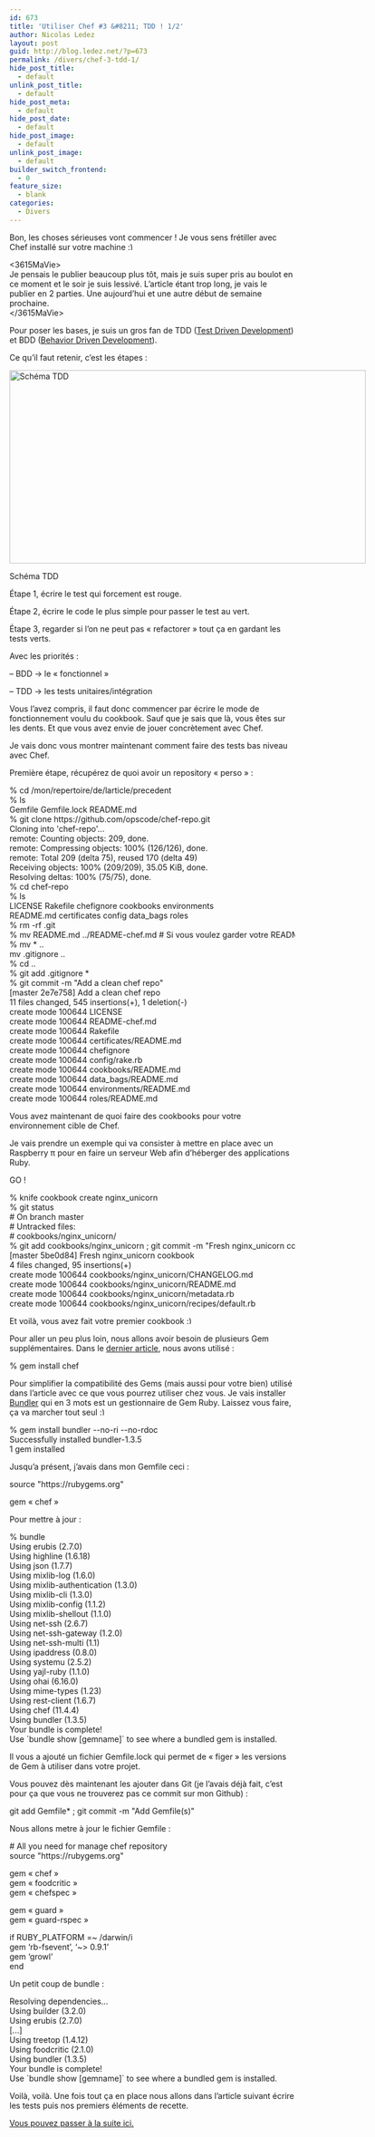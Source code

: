 ```yaml
---
id: 673
title: 'Utiliser Chef #3 &#8211; TDD ! 1/2'
author: Nicolas Ledez
layout: post
guid: http://blog.ledez.net/?p=673
permalink: /divers/chef-3-tdd-1/
hide_post_title:
  - default
unlink_post_title:
  - default
hide_post_meta:
  - default
hide_post_date:
  - default
hide_post_image:
  - default
unlink_post_image:
  - default
builder_switch_frontend:
  - 0
feature_size:
  - blank
categories:
  - Divers
---
```

Bon, les choses sérieuses vont commencer ! Je vous sens frétiller avec Chef installé sur votre machine <img src="https://blog.ledez.net/wp-includes/images/smilies/simple-smile.png" alt=":)" class="wp-smiley" style="height: 1em; max-height: 1em;" />

<3615MaVie>  
Je pensais le publier beaucoup plus tôt, mais je suis super pris au boulot en ce moment et le soir je suis lessivé. L&rsquo;article étant trop long, je vais le publier en 2 parties. Une aujourd&rsquo;hui et une autre début de semaine prochaine.  
</3615MaVie>

Pour poser les bases, je suis un gros fan de TDD ([Test Driven Development][1]) et BDD ([Behavior Driven Development][2]).

<!--more-->

Ce qu&rsquo;il faut retenir, c&rsquo;est les étapes :

<div id="attachment_675" style="width: 639px" class="wp-caption alignnone">
  <a href="http://blog.ledez.net/wp-content/uploads/2013/05/Red-Green-Refactor-4.png"><img class="size-full wp-image-675" src="http://blog.ledez.net/wp-content/uploads/2013/05/Red-Green-Refactor-4.png" alt="Schéma TDD" width="629" height="341" /></a>
  
  <p class="wp-caption-text">
    Schéma TDD
  </p>
</div>

Étape 1, écrire le test qui forcement est rouge.

Étape 2, écrire le code le plus simple pour passer le test au vert.

Étape 3, regarder si l&rsquo;on ne peut pas &laquo;&nbsp;refactorer&nbsp;&raquo; tout ça en gardant les tests verts.

Avec les priorités :

&#8211; BDD -> le &laquo;&nbsp;fonctionnel&nbsp;&raquo;

&#8211; TDD -> les tests unitaires/intégration

Vous l&rsquo;avez compris, il faut donc commencer par écrire le mode de fonctionnement voulu du cookbook. Sauf que je sais que là, vous êtes sur les dents. Et que vous avez envie de jouer concrètement avec Chef.

Je vais donc vous montrer maintenant comment faire des tests bas niveau avec Chef.

Première étape, récupérez de quoi avoir un repository &laquo;&nbsp;perso&nbsp;&raquo; :

<div class="codecolorer-container bash default" style="overflow:auto;white-space:nowrap;">
  <div class="bash codecolorer">
    <span class="sy0">%</span> <span class="kw3">cd</span> <span class="sy0">/</span>mon<span class="sy0">/</span>repertoire<span class="sy0">/</span>de<span class="sy0">/</span>larticle<span class="sy0">/</span>precedent<br /> <span class="sy0">%</span> <span class="kw2">ls</span><br /> Gemfile Gemfile.lock README.md<br /> <span class="sy0">%</span> <span class="kw2">git clone</span> https:<span class="sy0">//</span>github.com<span class="sy0">/</span>opscode<span class="sy0">/</span>chef-repo.git<br /> Cloning into <span class="st_h">'chef-repo'</span>...<br /> remote: Counting objects: <span class="nu0">209</span>, done.<br /> remote: Compressing objects: <span class="nu0">100</span><span class="sy0">%</span> <span class="br0">&#40;</span><span class="nu0">126</span><span class="sy0">/</span><span class="nu0">126</span><span class="br0">&#41;</span>, done.<br /> remote: Total <span class="nu0">209</span> <span class="br0">&#40;</span>delta <span class="nu0">75</span><span class="br0">&#41;</span>, reused <span class="nu0">170</span> <span class="br0">&#40;</span>delta <span class="nu0">49</span><span class="br0">&#41;</span><br /> Receiving objects: <span class="nu0">100</span><span class="sy0">%</span> <span class="br0">&#40;</span><span class="nu0">209</span><span class="sy0">/</span><span class="nu0">209</span><span class="br0">&#41;</span>, <span class="nu0">35.05</span> KiB, done.<br /> Resolving deltas: <span class="nu0">100</span><span class="sy0">%</span> <span class="br0">&#40;</span><span class="nu0">75</span><span class="sy0">/</span><span class="nu0">75</span><span class="br0">&#41;</span>, done.<br /> <span class="sy0">%</span> <span class="kw3">cd</span> chef-repo<br /> <span class="sy0">%</span> <span class="kw2">ls</span><br /> LICENSE Rakefile chefignore cookbooks environments<br /> README.md certificates config data_bags roles<br /> <span class="sy0">%</span> <span class="kw2">rm</span> <span class="re5">-rf</span> .git<br /> <span class="sy0">%</span> <span class="kw2">mv</span> README.md ..<span class="sy0">/</span>README-chef.md <span class="co0"># Si vous voulez garder votre README.md d'origine</span><br /> <span class="sy0">%</span> <span class="kw2">mv</span> <span class="sy0">*</span> ..<br /> <span class="kw2">mv</span> .gitignore ..<br /> <span class="sy0">%</span> <span class="kw3">cd</span> ..<br /> <span class="sy0">%</span> <span class="kw2">git add</span> .gitignore <span class="sy0">*</span><br /> <span class="sy0">%</span> <span class="kw2">git commit</span> <span class="re5">-m</span> <span class="st0">"Add a clean chef repo"</span><br /> <span class="br0">&#91;</span>master 2e7e758<span class="br0">&#93;</span> Add a clean chef repo<br /> <span class="nu0">11</span> files changed, <span class="nu0">545</span> insertions<span class="br0">&#40;</span>+<span class="br0">&#41;</span>, <span class="nu0">1</span> deletion<span class="br0">&#40;</span>-<span class="br0">&#41;</span><br /> create mode <span class="nu0">100644</span> LICENSE<br /> create mode <span class="nu0">100644</span> README-chef.md<br /> create mode <span class="nu0">100644</span> Rakefile<br /> create mode <span class="nu0">100644</span> certificates<span class="sy0">/</span>README.md<br /> create mode <span class="nu0">100644</span> chefignore<br /> create mode <span class="nu0">100644</span> config<span class="sy0">/</span>rake.rb<br /> create mode <span class="nu0">100644</span> cookbooks<span class="sy0">/</span>README.md<br /> create mode <span class="nu0">100644</span> data_bags<span class="sy0">/</span>README.md<br /> create mode <span class="nu0">100644</span> environments<span class="sy0">/</span>README.md<br /> create mode <span class="nu0">100644</span> roles<span class="sy0">/</span>README.md
  </div>
</div>

Vous avez maintenant de quoi faire des cookbooks pour votre environnement cible de Chef.

Je vais prendre un exemple qui va consister à mettre en place avec un Raspberry π pour en faire un serveur Web afin d’héberger des applications Ruby.

GO !

<div class="codecolorer-container bash default" style="overflow:auto;white-space:nowrap;">
  <div class="bash codecolorer">
    <span class="sy0">%</span> knife cookbook create nginx_unicorn<br /> <span class="sy0">%</span> <span class="kw2">git status</span><br /> <span class="co0"># On branch master</span><br /> <span class="co0"># Untracked files:</span><br /> <span class="co0"># cookbooks/nginx_unicorn/</span><br /> <span class="sy0">%</span> <span class="kw2">git add</span> cookbooks<span class="sy0">/</span>nginx_unicorn ; <span class="kw2">git commit</span> <span class="re5">-m</span> <span class="st0">"Fresh nginx_unicorn cookbook"</span><br /> <span class="br0">&#91;</span>master 5be0d84<span class="br0">&#93;</span> Fresh nginx_unicorn cookbook<br /> <span class="nu0">4</span> files changed, <span class="nu0">95</span> insertions<span class="br0">&#40;</span>+<span class="br0">&#41;</span><br /> create mode <span class="nu0">100644</span> cookbooks<span class="sy0">/</span>nginx_unicorn<span class="sy0">/</span>CHANGELOG.md<br /> create mode <span class="nu0">100644</span> cookbooks<span class="sy0">/</span>nginx_unicorn<span class="sy0">/</span>README.md<br /> create mode <span class="nu0">100644</span> cookbooks<span class="sy0">/</span>nginx_unicorn<span class="sy0">/</span>metadata.rb<br /> create mode <span class="nu0">100644</span> cookbooks<span class="sy0">/</span>nginx_unicorn<span class="sy0">/</span>recipes<span class="sy0">/</span>default.rb
  </div>
</div>

Et voilà, vous avez fait votre premier cookbook <img src="https://blog.ledez.net/wp-includes/images/smilies/simple-smile.png" alt=":)" class="wp-smiley" style="height: 1em; max-height: 1em;" />

Pour aller un peu plus loin, nous allons avoir besoin de plusieurs Gem supplémentaires. Dans le [dernier article][3], nous avons utilisé :

<div class="codecolorer-container bash default" style="overflow:auto;white-space:nowrap;">
  <div class="bash codecolorer">
    <span class="sy0">%</span> gem <span class="kw2">install</span> chef
  </div>
</div>

Pour simplifier la compatibilité des Gems (mais aussi pour votre bien) utilisé dans l&rsquo;article avec ce que vous pourrez utiliser chez vous. Je vais installer [Bundler][4] qui en 3 mots est un gestionnaire de Gem Ruby. Laissez vous faire, ça va marcher tout seul <img src="https://blog.ledez.net/wp-includes/images/smilies/simple-smile.png" alt=":)" class="wp-smiley" style="height: 1em; max-height: 1em;" />

<div class="codecolorer-container bash default" style="overflow:auto;white-space:nowrap;">
  <div class="bash codecolorer">
    <span class="sy0">%</span> gem <span class="kw2">install</span> bundler <span class="re5">--no-ri</span> <span class="re5">--no-rdoc</span><br /> Successfully installed bundler-1.3.5<br /> <span class="nu0">1</span> gem installed
  </div>
</div>

Jusqu&rsquo;a présent, j&rsquo;avais dans mon Gemfile ceci :

<div class="codecolorer-container ruby default" style="overflow:auto;white-space:nowrap;">
  <div class="ruby codecolorer">
    source <span class="st0">"https://rubygems.org"</span>
  </div>
</div>

gem &laquo;&nbsp;chef&nbsp;&raquo;

Pour mettre à jour :

<div class="codecolorer-container bash default" style="overflow:auto;white-space:nowrap;">
  <div class="bash codecolorer">
    <span class="sy0">%</span> bundle<br /> Using erubis <span class="br0">&#40;</span>2.7.0<span class="br0">&#41;</span><br /> Using highline <span class="br0">&#40;</span>1.6.18<span class="br0">&#41;</span><br /> Using json <span class="br0">&#40;</span>1.7.7<span class="br0">&#41;</span><br /> Using mixlib-log <span class="br0">&#40;</span>1.6.0<span class="br0">&#41;</span><br /> Using mixlib-authentication <span class="br0">&#40;</span>1.3.0<span class="br0">&#41;</span><br /> Using mixlib-cli <span class="br0">&#40;</span>1.3.0<span class="br0">&#41;</span><br /> Using mixlib-config <span class="br0">&#40;</span>1.1.2<span class="br0">&#41;</span><br /> Using mixlib-shellout <span class="br0">&#40;</span>1.1.0<span class="br0">&#41;</span><br /> Using net-ssh <span class="br0">&#40;</span>2.6.7<span class="br0">&#41;</span><br /> Using net-ssh-gateway <span class="br0">&#40;</span>1.2.0<span class="br0">&#41;</span><br /> Using net-ssh-multi <span class="br0">&#40;</span><span class="nu0">1.1</span><span class="br0">&#41;</span><br /> Using ipaddress <span class="br0">&#40;</span>0.8.0<span class="br0">&#41;</span><br /> Using systemu <span class="br0">&#40;</span>2.5.2<span class="br0">&#41;</span><br /> Using yajl-ruby <span class="br0">&#40;</span>1.1.0<span class="br0">&#41;</span><br /> Using ohai <span class="br0">&#40;</span>6.16.0<span class="br0">&#41;</span><br /> Using mime-types <span class="br0">&#40;</span><span class="nu0">1.23</span><span class="br0">&#41;</span><br /> Using rest-client <span class="br0">&#40;</span>1.6.7<span class="br0">&#41;</span><br /> Using chef <span class="br0">&#40;</span>11.4.4<span class="br0">&#41;</span><br /> Using bundler <span class="br0">&#40;</span>1.3.5<span class="br0">&#41;</span><br /> Your bundle is <span class="kw3">complete</span><span class="sy0">!</span><br /> Use <span class="sy0">`</span>bundle show <span class="br0">&#91;</span>gemname<span class="br0">&#93;</span><span class="sy0">`</span> to see where a bundled gem is installed.
  </div>
</div>

Il vous a ajouté un fichier Gemfile.lock qui permet de &laquo;&nbsp;figer&nbsp;&raquo; les versions de Gem à utiliser dans votre projet.

Vous pouvez dès maintenant les ajouter dans Git (je l&rsquo;avais déjà fait, c&rsquo;est pour ça que vous ne trouverez pas ce commit sur mon Github) :

<div class="codecolorer-container bash default" style="overflow:auto;white-space:nowrap;">
  <div class="bash codecolorer">
    <span class="kw2">git add</span> Gemfile<span class="sy0">*</span> ; <span class="kw2">git commit</span> <span class="re5">-m</span> <span class="st0">"Add Gemfile(s)"</span>
  </div>
</div>

Nous allons metre à jour le fichier Gemfile :

<div class="codecolorer-container ruby default" style="overflow:auto;white-space:nowrap;">
  <div class="ruby codecolorer">
    <span class="co1"># All you need for manage chef repository</span><br /> source <span class="st0">"https://rubygems.org"</span>
  </div>
</div>

gem &laquo;&nbsp;chef&nbsp;&raquo;  
gem &laquo;&nbsp;foodcritic&nbsp;&raquo;  
gem &laquo;&nbsp;chefspec&nbsp;&raquo;

gem &laquo;&nbsp;guard&nbsp;&raquo;  
gem &laquo;&nbsp;guard-rspec&nbsp;&raquo;

if RUBY_PLATFORM =~ /darwin/i  
gem &lsquo;rb-fsevent&rsquo;, &lsquo;~> 0.9.1&rsquo;  
gem &lsquo;growl&rsquo;  
end

Un petit coup de bundle :

<div class="codecolorer-container bash default" style="overflow:auto;white-space:nowrap;">
  <div class="bash codecolorer">
    Resolving dependencies...<br /> Using builder <span class="br0">&#40;</span>3.2.0<span class="br0">&#41;</span><br /> Using erubis <span class="br0">&#40;</span>2.7.0<span class="br0">&#41;</span><br /> <span class="br0">&#91;</span>...<span class="br0">&#93;</span><br /> Using treetop <span class="br0">&#40;</span>1.4.12<span class="br0">&#41;</span><br /> Using foodcritic <span class="br0">&#40;</span>2.1.0<span class="br0">&#41;</span><br /> Using bundler <span class="br0">&#40;</span>1.3.5<span class="br0">&#41;</span><br /> Your bundle is <span class="kw3">complete</span><span class="sy0">!</span><br /> Use <span class="sy0">`</span>bundle show <span class="br0">&#91;</span>gemname<span class="br0">&#93;</span><span class="sy0">`</span> to see where a bundled gem is installed.
  </div>
</div>

Voilà, voilà. Une fois tout ça en place nous allons dans l&rsquo;article suivant écrire les tests puis nos premiers éléments de recette.

[Vous pouvez passer à la suite ici.][5]

 [1]: http://fr.wikipedia.org/wiki/Test_Driven_Development "Définition Wikipedia du TDD"
 [2]: http://fr.wikipedia.org/wiki/Behavior_Driven_Development "Définition Wikipedia de BDD"
 [3]: http://blog.ledez.net/informatique/chef-2-poste-de-travail/ "Utiliser chef #2 – Installation du poste de travail"
 [4]: http://gembundler.com/ "Le site de Bundler"
 [5]: http://blog.ledez.net/informatique/chef-3-tdd-2/ "Utiliser Chef #3 – TDD ! 2/2"
